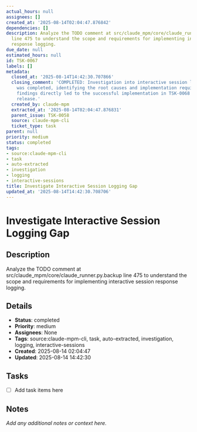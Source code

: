 ```yaml
---
actual_hours: null
assignees: []
created_at: '2025-08-14T02:04:47.876842'
dependencies: []
description: Analyze the TODO comment at src/claude_mpm/core/claude_runner.py.backup
  line 475 to understand the scope and requirements for implementing interactive session
  response logging.
due_date: null
estimated_hours: null
id: TSK-0067
labels: []
metadata:
  closed_at: '2025-08-14T14:42:30.707866'
  closing_comment: 'COMPLETED: Investigation into interactive session logging gaps
    was completed, identifying the root causes and implementation requirements. These
    findings directly led to the successful implementation in TSK-0068 and v3.9.0
    release.'
  created_by: claude-mpm
  extracted_at: '2025-08-14T02:04:47.876831'
  parent_issue: TSK-0058
  source: claude-mpm-cli
  ticket_type: task
parent: null
priority: medium
status: completed
tags:
- source:claude-mpm-cli
- task
- auto-extracted
- investigation
- logging
- interactive-sessions
title: Investigate Interactive Session Logging Gap
updated_at: '2025-08-14T14:42:30.708706'
---
```


# Investigate Interactive Session Logging Gap

## Description
Analyze the TODO comment at src/claude_mpm/core/claude_runner.py.backup line 475 to understand the scope and requirements for implementing interactive session response logging.

## Details
- **Status**: completed
- **Priority**: medium
- **Assignees**: None
- **Tags**: source:claude-mpm-cli, task, auto-extracted, investigation, logging, interactive-sessions
- **Created**: 2025-08-14 02:04:47
- **Updated**: 2025-08-14 14:42:30

## Tasks
- [ ] Add task items here

## Notes
_Add any additional notes or context here._
